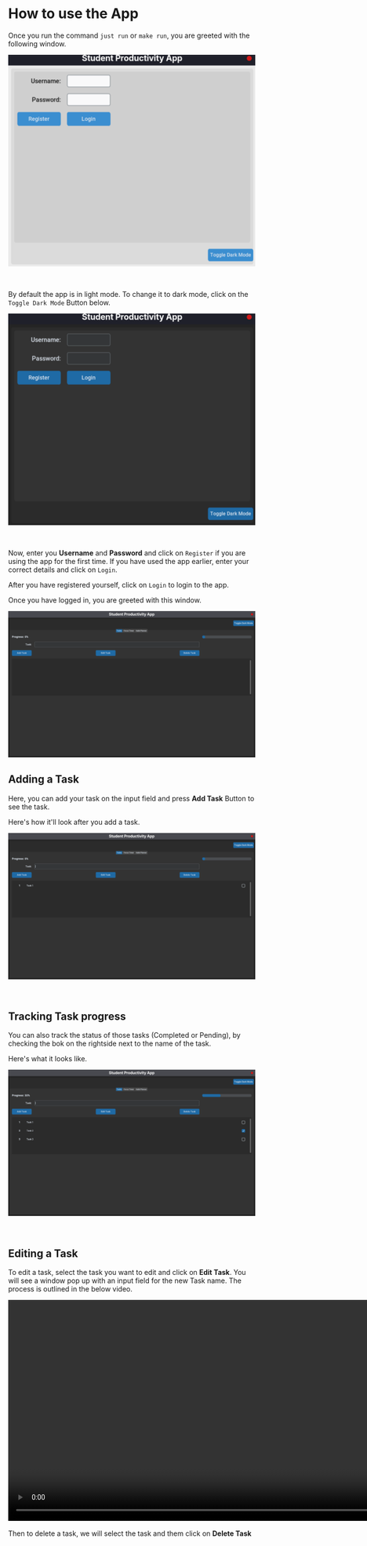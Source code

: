 # How to use the App

Once you run the command `just run` or `make run`, you are greeted with the following window. 

![Light login](./images/light_login_reg.png)

<br>

By default the app is in light mode. To change it to dark mode, click on the `Toggle Dark Mode` Button below. 

![Dark Login](./images/dark_login_reg.png)

<br>

Now, enter you **Username** and **Password** and click on `Register` if you are using the app for the first time. If you have used the app earlier, enter your correct details and click on `Login`.

After you have registered yourself, click on `Login` to login to the app. 

Once you have logged in, you are greeted with this window. 

![Task Window](./images/task_window.png)

## Adding a Task

Here, you can add your task on the input field and press **Add Task** Button to see the task. 

Here's how it'll look after you add a task. 

![Task 1 added](./images/task_added.png)

<br>

## Tracking Task progress

You can also track the status of those tasks (Completed or Pending), by checking the bok on the rightside next to the name of the task. 

Here's what it looks like. 

![Task progress check](./images/task_check.png)

<br>

## Editing a Task

To edit a task, select the task you want to edit and click on **Edit Task**. You will see a window pop up with an input field for the new Task name. The process is outlined in the below video.

<video controls width="900">
    <source src="./images/edit_task.mp4" type="video/mp4">
</video>

<br>

Then to delete a task, we will select the task and them click on **Delete Task**
